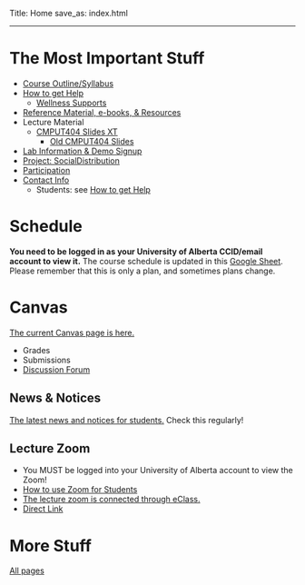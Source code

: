 Title: Home
save_as: index.html

----

# The Most Important Stuff

* [Course Outline/Syllabus]({filename}/general/outline.md)
* [How to get Help]({filename}/general/help.md)
    * [Wellness Supports]({filename}/general/help.md#wellness-supports)
* [Reference Material, e-books, & Resources]({filename}/general/resources.md)
* Lecture Material
    * [CMPUT404 Slides XT](https://uofa-cmput404.github.io/slides-xt/) <!-- @LT-IGNORE:MORFOLOGIK_RULE_EN_CA@ -->
        * [Old CMPUT404 Slides](https://uofa-cmput404.github.io/cmput404-slides/)
* [Lab Information & Demo Signup]({filename}/general/labs.md)
* [Project: SocialDistribution]({filename}/general/project.md)
* [Participation]({filename}/general/individual.md#participation)
* [Contact Info]({filename}/general/help.md#contact-instructor)
    * Students: see [How to get Help]({filename}/general/help.md)

# Schedule 

**You need to be logged in as your University of Alberta CCID/email account to view it.** The course schedule is updated in this [Google Sheet](https://docs.google.com/spreadsheets/d/1XEisEzQFf44S8bIOuceulka1w4y3ZN1HVs1z0UF3UU4/edit?gid=0#gid=0). Please remember that this is only a plan, and sometimes plans change.

# Canvas

[The current Canvas page is here.](https://canvas.ualberta.ca/courses/22272)

* Grades
* Submissions
* [Discussion Forum]({filename}/general/help.md#discussion-forum)


## News & Notices

[The latest news and notices for students.](https://eclass.srv.ualberta.ca/mod/forum/view.php?id=8120390) Check this regularly!

## Lecture Zoom

* You MUST be logged into your University of Alberta account to view the Zoom! 
* [How to use Zoom for Students](https://support.eclass.ualberta.ca/index.php?/Knowledgebase/Article/View/422/23/using-zoom-for-students)
* [The lecture zoom is connected through eClass.](https://eclass.srv.ualberta.ca/mod/lti/view.php?id=8120392)
* [Direct Link](https://ualberta-ca.zoom.us/s/98051504452)

# More Stuff

[All pages]({index})